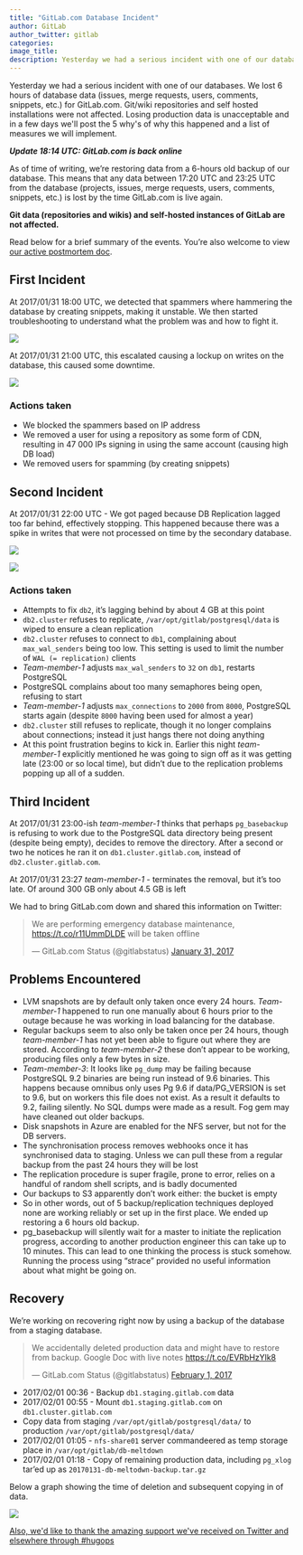 ```yaml
---
title: "GitLab.com Database Incident"
author: GitLab
author_twitter: gitlab
categories:
image_title:
description: Yesterday we had a serious incident with one of our databases. We lost 6 hours of database data (issues, merge requests, users, comments, snippets, etc.) for GitLab.com.
---
```


Yesterday we had a serious incident with one of our databases. We lost 6 hours of database data (issues, merge requests, users, comments, snippets, etc.) for GitLab.com. Git/wiki repositories and self hosted installations were not affected. Losing production data is unacceptable and in a few days we'll post the 5 why's of why this happened and a list of measures we will implement.

_**Update 18:14 UTC: GitLab.com is back online**_

<!-- more -->

As of time of writing, we’re restoring data from a 6-hours old backup of our database. This means that any data between 17:20 UTC and 23:25 UTC from the database (projects, issues, merge requests, users, comments, snippets, etc.) is lost by the time GitLab.com is live again.

**Git data (repositories and wikis) and self-hosted instances of GitLab are not affected.**

Read below for a brief summary of the events. You’re also welcome to view [our active postmortem doc](https://docs.google.com/document/d/1GCK53YDcBWQveod9kfzW-VCxIABGiryG7_z_6jHdVik/pub).

## First Incident


At 2017/01/31 18:00 UTC, we detected that spammers where hammering the database by creating snippets, making it unstable. We then started troubleshooting to understand what the problem was and how to fight it.



![](db_incident/snippets.png)

At 2017/01/31 21:00 UTC, this escalated causing a lockup on writes on the database, this caused some downtime.

![](db_incident/locks.png)



### Actions taken

- We blocked the spammers based on IP address
- We removed a user for using a repository as some form of CDN, resulting in 47 000 IPs signing in using the same account (causing high DB load)
- We removed users for spamming (by creating snippets)

## Second Incident

At 2017/01/31 22:00 UTC - We got paged because DB Replication lagged too far behind, effectively stopping. This happened because there was a spike in writes that were not processed on time by the secondary database.

![](db_incident/used.png)


![](db_incident/rep_lag.png)

### Actions taken

- Attempts to fix `db2`, it’s lagging behind by about 4 GB at this point
- `db2.cluster` refuses to replicate, `/var/opt/gitlab/postgresql/data` is wiped to ensure a clean replication
- `db2.cluster` refuses to connect to `db1`, complaining about `max_wal_senders` being too low. This setting is used to limit the number of `WAL (= replication)` clients
- _Team-member-1_ adjusts `max_wal_senders` to `32` on `db1`, restarts PostgreSQL
- PostgreSQL complains about too many semaphores being open, refusing to start
- _Team-member-1_ adjusts `max_connections` to `2000` from `8000`, PostgreSQL starts again (despite `8000` having been used for almost a year)
- `db2.cluster` still refuses to replicate, though it no longer complains about connections; instead it just hangs there not doing anything
- At this point frustration begins to kick in. Earlier this night _team-member-1_ explicitly mentioned he was going to sign off as it was getting late (23:00 or so local time), but didn’t due to the replication problems popping up all of a sudden.

## Third Incident

At 2017/01/31 23:00-ish _team-member-1_ thinks that perhaps `pg_basebackup` is refusing to work due to the PostgreSQL data directory being present (despite being empty), decides to remove the directory. After a second or two he notices he ran it on `db1.cluster.gitlab.com`, instead of `db2.cluster.gitlab.com`.

At 2017/01/31 23:27 _team-member-1_ - terminates the removal, but it’s too late. Of around 300 GB only about 4.5 GB is left

We had to bring GitLab.com down and shared this information on Twitter:

<div class="center">

<blockquote class="twitter-tweet" data-lang="en"><p lang="en" dir="ltr">We are performing emergency database maintenance, <a href="https://t.co/r11UmmDLDE">https://t.co/r11UmmDLDE</a> will be taken offline</p>&mdash; GitLab.com Status (@gitlabstatus) <a href="https://twitter.com/gitlabstatus/status/826572933304827904">January 31, 2017</a></blockquote>
<script async src="//platform.twitter.com/widgets.js" charset="utf-8"></script>

</div>

## Problems Encountered

- LVM snapshots are by default only taken once every 24 hours. _Team-member-1_ happened to run one manually about 6 hours prior to the outage because he was working in load balancing for the database.
- Regular backups seem to also only be taken once per 24 hours, though _team-member-1_ has not yet been able to figure out where they are stored. According to _team-member-2_ these don’t appear to be working, producing files only a few bytes in size.
- _Team-member-3_: It looks like `pg_dump` may be failing because PostgreSQL 9.2 binaries are being run instead of 9.6 binaries. This happens because omnibus only uses Pg 9.6 if data/PG_VERSION is set to 9.6, but on workers this file does not exist. As a result it defaults to 9.2, failing silently. No SQL dumps were made as a result. Fog gem may have cleaned out older backups.
- Disk snapshots in Azure are enabled for the NFS server, but not for the DB servers.
- The synchronisation process removes webhooks once it has synchronised data to staging. Unless we can pull these from a regular backup from the past 24 hours they will be lost
- The replication procedure is super fragile, prone to error, relies on a handful of random shell scripts, and is badly documented
- Our backups to S3 apparently don’t work either: the bucket is empty
- So in other words, out of 5 backup/replication techniques deployed none are working reliably or set up in the first place. We ended up restoring a 6 hours old backup.
- pg_basebackup will silently wait for a master to initiate the replication progress, according to another production engineer this can take up to 10 minutes. This can lead to one thinking the process is stuck somehow. Running the process using “strace” provided no useful information about what might be going on.

## Recovery


We’re working on recovering right now by using a backup of the database from a staging database.

<div class="center">

<blockquote class="twitter-tweet" data-lang="en"><p lang="en" dir="ltr">We accidentally deleted production data and might have to restore from backup. Google Doc with live notes <a href="https://t.co/EVRbHzYlk8">https://t.co/EVRbHzYlk8</a></p>&mdash; GitLab.com Status (@gitlabstatus) <a href="https://twitter.com/gitlabstatus/status/826591961444384768">February 1, 2017</a></blockquote>
<script async src="//platform.twitter.com/widgets.js" charset="utf-8"></script>

</div>

- 2017/02/01 00:36 - Backup `db1.staging.gitlab.com` data
- 2017/02/01 00:55 - Mount `db1.staging.gitlab.com` on `db1.cluster.gitlab.com`
- Copy data from staging `/var/opt/gitlab/postgresql/data/` to production `/var/opt/gitlab/postgresql/data/`
- 2017/02/01 01:05 - `nfs-share01` server commandeered as temp storage place in `/var/opt/gitlab/db-meltdown`
- 2017/02/01 01:18 - Copy of remaining production data, including `pg_xlog` tar’ed up as `20170131-db-meltodwn-backup.tar.gz`


Below a graph showing the time of deletion and subsequent copying in of data.

![](db_incident/delete.png)

[Also, we'd like to thank the amazing support we've received on Twitter and elsewhere through #hugops](https://twitter.com/i/moments/826818668948549632)
